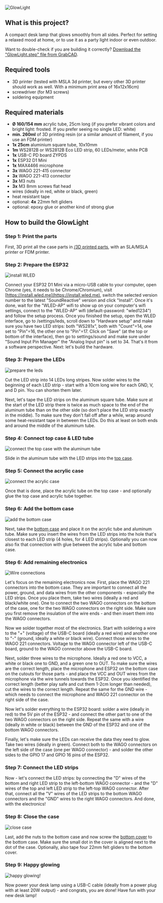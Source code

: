 ![GlowLight](readme/header.jpg)

## What is this project?

A compact desk lamp that glows smoothly from all sides. Perfect for setting a relaxed mood at home, or to use it as a party light indoor or even outdoor.

Want to double-check if you are building it correctly? [Download the "GlowLight.step" file from GrabCAD](https://grabcad.com/library/glowlight-1).

## Required tools

- 3D printer (tested with MSLA 3d printer, but every other 3D printer should work as well. With a minimum print area of 16x12x16cm)
- screwdriver (for M3 screws)
- soldering equipment

## Required materials

- **Ø 160/154 mm** acrylic tube, 25cm long (if you prefer vibrant colors and bright light: frosted. If you prefer seeing no single LED: white)
- **min. 260ml** of 3D printing resin (or a similar amount of filament, if you use an FDM printer)
- **1x 25cm** aluminium square tube, 10x10mm
- **1m** WS2812B or WS2812B Eco LED strip, 60 LEDs/meter, white PCB
- **1x** USB-C PD board ZYPDS
- **1x** ESP32 D1 Mini
- **1x** MAX4466 microphone
- **3x** WAGO 221-415 connector
- **3x** WAGO 221-413 connector
- **3x** M3 nuts
- **3x** M3 8mm screws flat head
- wires (ideally in red, white or black, green)
- heat resistant tape
- optional: **4x** 22mm felt gliders
- optional: epoxy glue or another kind of strong glue

## How to build the GlowLight

### **Step 1:** Print the parts

First, 3D print all the case parts in [/3D printed parts](https://github.com/glowingkitty/GlowLight/tree/main/3D%20printed%20parts), with an SLA/MSLA printer or FDM printer.

### **Step 2:** Prepare the ESP32

![install WLED](readme/install_WLED.jpg)

Connect your ESP32 D1 Mini via a micro-USB cable to your computer, open Chrome (yes, it needs to be Chrome/Chromium), visit [https://install.wled.me](https://install.wled.me), switch the selected version number to the latest "SoundReactive" version and click "Install". Once it's done, wait for the "WLED-AP" wifi to show up on your computer's wifi settings, connect to the "WLED-AP" wifi (default-password: "wled1234") and follow the setup process. Once you finished the setup, open the WLED interface, go to /settings/leds, scroll down to "Hardware setup" and make sure you have two LED strips: both "WS281x", both with "Count"=14, one set to "Pin"=16, the other one to "Pin"=17. Click on "Save" (at the top or bottom of the interface), then go to settings/sound and make sure under "Sound Input Pin Manager" the "Analog Input pin" is set to 34. That's it from a software perspective. Next: let's build the hardware.

### **Step 3:** Prepare the LEDs

![prepare the leds](readme/prepare_leds.gif)

Cut the LED strip into 14 LEDs long stripes. Now solder wires to the beginning of each LED strip - start with a 10cm long wire for each GND, V, and D pin. You can shorten them later.

Next, let's tape the LED strips on the aluminum square tube. Make sure at the start of the LED strip there is twice as much space to the end of the aluminum tube than on the other side (so don't place the LED strip exactly in the middle). To make sure they don't fall off after a while, wrap around some heat-resistant tape in between the LEDs. Do this at least on both ends and around the middle of the aluminum tube.

### **Step 4:** Connect top case & LED tube

![connect the top case with the aluminum tube](readme/connect_top_case_and_aluminium_tube.gif)

Slide in the aluminum tube with the LED strips into the [top case](https://github.com/glowingkitty/GlowLight/blob/main/3D%20printed%20parts/top%20case.stl).

### **Step 5:** Connect the acrylic case

![connect the acrylic case](readme/connect_acrylic_case.gif)

Once that is done, place the acrylic tube on the top case - and optionally glue the top case and acrylic tube together.

### **Step 6:** Add the bottom case

![add the bottom case](readme/add_bottom_case.gif)

Next, take the [bottom case](https://github.com/glowingkitty/GlowLight/blob/main/3D%20printed%20parts/bottom%20case.stl) and place it on the acrylic tube and aluminum tube. Make sure you insert the wires from the LED strips into the hole that's closest to each LED strip (4 holes, for 4 LED strips). Optionally you can now also fix that connection with glue between the acrylic tube and bottom case.

### **Step 6:** Add remaining electronics

![Wire connections](readme/wireconnections.jpg)

Let's focus on the remaining electronics now. First, place the WAGO 221 connectors into the bottom case. They are important to connect all the power, ground, and data wires from the other components - especially the LED strips. Once you place them, take two wires (ideally a red and black/white one). One to connect the two WAGO connectors on the bottom of the case, one for the two WAGO connectors on the right side. Make sure you first remove the insulation of the wire ends - and then insert them into the WAGO connectors.

Now we solder together most of the electronics. Start with soldering a wire to the "+" (voltage) of the USB-C board (ideally a red wire) and another one to "-" (ground, ideally a white or black wire). Connect those wires to the WAGO 221 connectors. Voltage to the WAGO connector left of the USB-C board, ground to the WAGO connector above the USB-C board.

Next, solder three wires to the microphone. Ideally a red one to VCC, a white or black one to GND, and a green one to OUT. To make sure the wires are the correct length, place the microphone and ESP32 on the bottom case on the cutouts for those parts - and place the VCC and OUT wires from the microphone via the wire tunnels towards the ESP32. Once you identified the correct length (better play safe and cut them 1-2cm longer than needed), cut the wires to the correct length. Repeat the same for the GND wire - which needs to connect the microphone and WAGO 221 connector on the right side of the case.

Now let's solder everything to the ESP32 board: solder a wire (ideally in red) to the 5V pin of the ESP32 - and connect the other part to one of the two WAGO connectors on the right side. Repeat the same with a wire (ideally in white or black) between the GND of the ESP32 and one of the bottom WAGO connectors.

Finally, let's make sure the LEDs can receive the data they need to glow. Take two wires (ideally in green). Connect both to the WAGO connectors on the left side of the case (one per WAGO connector) - and solder the other sides to the GPIO 17 and GPIO 16 pins of the ESP32.

### **Step 7:** Connect the LED strips

Now - let's connect the LED strips: by connecting the "D" wires of the bottom and right LED strip to the left-bottom WAGO connector - and the "D" wires of the top and left LED strip to the left-top WAGO connector. After that, connect all the "V" wires of the LED strips to the bottom WAGO connectors and the "GND" wires to the right WAGO connectors. And done, with the electronics!

### **Step 8:** Close the case

![close case](readme/close_case.gif)

Last, add the nuts to the bottom case and now screw the [bottom cover](https://github.com/glowingkitty/GlowLight/blob/main/3D%20printed%20parts/bottom%20cover.stl) to the bottom case. Make sure the small dot in the cover is aligned next to the dot of the case. Optionally, also tape four 22mm felt gliders to the bottom cover.

### **Step 9:** Happy glowing

![happy glowing!](readme/happy_glowing.gif)

Now power your desk lamp using a USB-C cable (ideally from a power plug with at least 20W output) - and congrats, you are done! Have fun with your new desk lamp!
